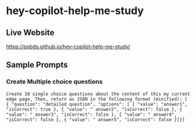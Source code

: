 # hey-copilot-help-me-study

## Live Website

https://psbds.github.io/hey-copilot-help-me-study/


## Sample Prompts

### Create Multiple choice questions

```
Create 10 single choice questions about the content of this my current edge page, Then, return as JSON in the following format (minified): [ { "question": "detailed question", "options": [ { "value": "answer1", "isCorrect": true }, { "value": " answer2", "isCorrect": false }, { "value": " answer3", "isCorrect": false }, { "value": " answer4", "isCorrect": false }, { "value": " answer5", "isCorrect": false }]}]
```